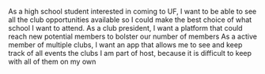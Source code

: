As a high school student interested in coming to UF, I want to be able to see all the club opportunities available so I could make the best choice of what school I want to attend.
As a club president, I want a platform that could reach new potential members to bolster our number of members
As a active member of multiple clubs, I want an app  that allows me to see and keep track of all events the clubs I am part of host, because it is difficult to keep with all of them on my own
